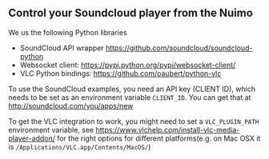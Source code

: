 ## Control your Soundcloud player from the Nuimo ##

We us the following Python libraries 
 * SoundCloud API wrapper https://github.com/soundcloud/soundcloud-python
 * Websocket client: https://pypi.python.org/pypi/websocket-client/
 * VLC Python bindings: https://github.com/oaubert/python-vlc

To use the SoundCloud examples, you need an API key (CLIENT ID), which needs to be set as an environment variable `CLIENT_ID`. You can get that at http://soundcloud.com/you/apps/new

To get the VLC integration to work, you might need to set a `VLC_PLUGIN_PATH` environment variable, see https://www.vlchelp.com/install-vlc-media-player-addon/ for the right options for different platforms(e.g. on Mac OSX it is `/Applications/VLC.app/Contents/MacOS/`)
